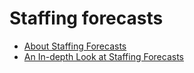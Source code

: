# Staffing forecasts 
* [About Staffing Forecasts](aboutStaff.md)
* [An In-depth Look at Staffing Forecasts](undersandingStaff.md)
